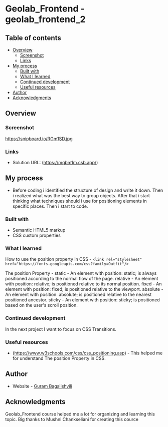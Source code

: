 # Geolab_Frontend - geolab_frontend_2

## Table of contents

- [Overview](#overview)
  - [Screenshot](#screenshot)
  - [Links](#links)
- [My process](#my-process)
  - [Built with](#built-with)
  - [What I learned](#what-i-learned)
  - [Continued development](#continued-development)
  - [Useful resources](#useful-resources)
- [Author](#author)
- [Acknowledgments](#acknowledgments)

## Overview

### Screenshot
	
https://snipboard.io/RGm1SD.jpg

### Links

- Solution URL: (https://mqbm1m.csb.app/)

## My process

- Before coding i identified the structure of design and write it down. Then i realized what was the best way to group objects. 
After that i start thinking what techniques should i use for positioning elements in specific places. Then i start to code.

### Built with

- Semantic HTML5 markup
- CSS custom properties

### What I learned

How to use the position property in CSS - ```<link rel="stylesheet" href="https://fonts.googleapis.com/css?family=Outfit"/>```

The position Property -	static - An element with position: static; is always positioned according to the normal flow of the page.
				relative - An element with position: relative; is positioned relative to its normal position.
				fixed - An element with position: fixed; is positioned relative to the viewport.
				absolute - An element with position: absolute; is positioned relative to the nearest positioned ancestor.
				sticky - An element with position: sticky; is positioned based on the user's scroll position.

### Continued development

In the next project I want to focus on CSS Transitions.

### Useful resources

- (https://www.w3schools.com/css/css_positioning.asp) - This helped me for understand The position Property in CSS.

## Author

- Website - [Guram Bagalishvili](https://www.linkedin.com/in/guram-bagalishvili-b992aa128/)


## Acknowledgments

Geolab_Frontend course helped me a lot for organizing and learning this topic. Big thanks to Mushni Chankseliani for creating this cource